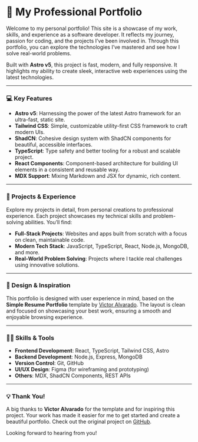 # 🚀 My Professional Portfolio

Welcome to my personal portfolio! This site is a showcase of my work, skills, and experience as a software developer. It reflects my journey, passion for coding, and the projects I’ve been involved in. Through this portfolio, you can explore the technologies I’ve mastered and see how I solve real-world problems.

Built with **Astro v5**, this project is fast, modern, and fully responsive. It highlights my ability to create sleek, interactive web experiences using the latest technologies.

---

### 💻 Key Features

- **Astro v5**: Harnessing the power of the latest Astro framework for an ultra-fast, static site.
- **Tailwind CSS**: Simple, customizable utility-first CSS framework to craft modern UIs.
- **ShadCN**: Cohesive design system with ShadCN components for beautiful, accessible interfaces.
- **TypeScript**: Type safety and better tooling for a robust and scalable project.
- **React Components**: Component-based architecture for building UI elements in a consistent and reusable way.
- **MDX Support**: Mixing Markdown and JSX for dynamic, rich content.

---

### 🌟 Projects & Experience

Explore my projects in detail, from personal creations to professional experience. Each project showcases my technical skills and problem-solving abilities. You’ll find:

- **Full-Stack Projects**: Websites and apps built from scratch with a focus on clean, maintainable code.
- **Modern Tech Stack**: JavaScript, TypeScript, React, Node.js, MongoDB, and more.
- **Real-World Problem Solving**: Projects where I tackle real challenges using innovative solutions.

---

### 🎨 Design & Inspiration

This portfolio is designed with user experience in mind, based on the **Simple Resume Portfolio** template by [Victor Alvarado](https://victoralvarado.dev/). The layout is clean and focused on showcasing your best work, ensuring a smooth and enjoyable browsing experience.

---

### 👨‍💻 Skills & Tools

- **Frontend Development**: React, TypeScript, Tailwind CSS, Astro
- **Backend Development**: Node.js, Express, MongoDB
- **Version Control**: Git, GitHub
- **UI/UX Design**: Figma (for wireframing and prototyping)
- **Others**: MDX, ShadCN Components, REST APIs

---

### 💡 Thank You!

A big thanks to **Victor Alvarado** for the template and for inspiring this project. Your work has made it easier for me to get started and create a beautiful portfolio. Check out the original project on [GitHub](https://github.com/vito8916/simple-portfolio).

Looking forward to hearing from you!

